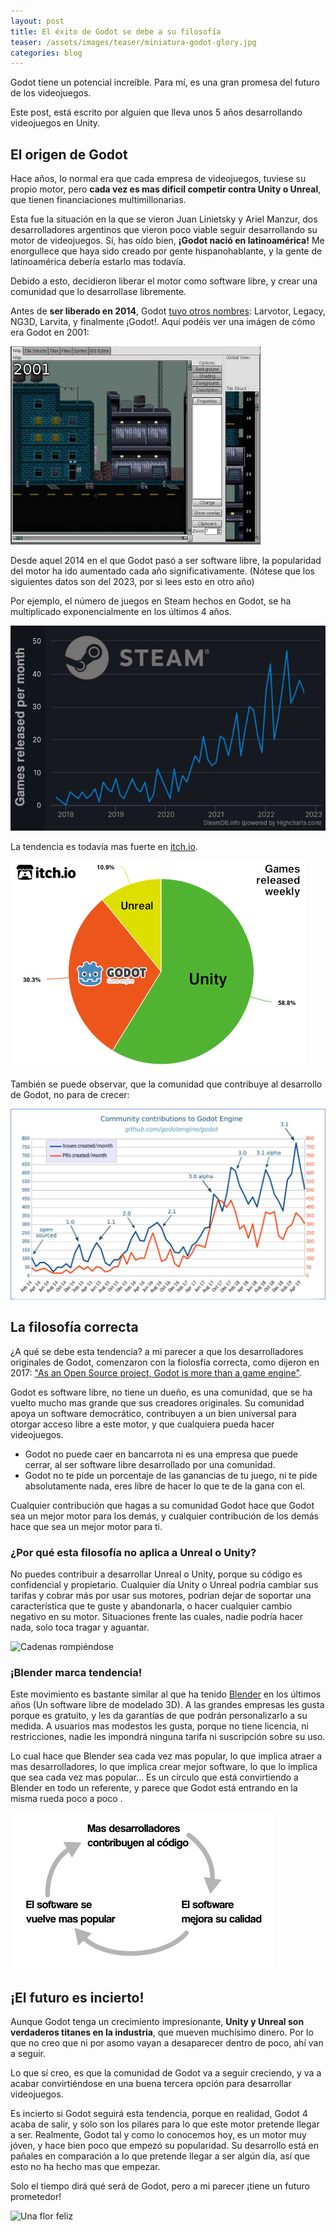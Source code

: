 ```yaml
---
layout: post
title: El éxito de Godot se debe a su filosofía
teaser: /assets/images/teaser/miniatura-godot-glory.jpg
categories: blog
---
```


Godot tiene un potencial increíble. Para mí, es una gran promesa del futuro de los videojuegos.

Este post, está escrito por alguien que lleva unos 5 años desarrollando videojuegos en Unity.

## El origen de Godot
Hace años, lo normal era que cada empresa de videojuegos, tuviese su propio motor, pero __cada vez es mas dificil competir contra Unity o Unreal__, que tienen financiaciones multimillonarias.

Esta fue la situación en la que se vieron Juan Linietsky y Ariel Manzur, dos desarrolladores argentinos que vieron poco viable seguir desarrollando su motor de videojuegos. Sí, has oído bien, __¡Godot nació en latinoamérica!__ Me enorgullece que haya sido creado por gente hispanohablante, y la gente de latinoamérica debería estarlo mas todavía. 

Debido a esto, decidieron liberar el motor como software libre, y crear una comunidad que lo desarrollase libremente.

Antes de __ser liberado en 2014__, Godot [tuvo otros nombres](https://godotengine.org/article/godot-history-images/): Larvotor, Legacy, NG3D, Larvita, y finalmente ¡Godot!. Aquí podéis ver una imágen de cómo era Godot en 2001:

![Imágne de Godot en 2001](/assets/images/posts/godot-2001.jpg)

Desde aquel 2014 en el que Godot pasó a ser software libre, la popularidad del motor ha ido aumentado cada año significativamente. (Nótese que los siguientes datos son del 2023, por si lees esto en otro año)

Por ejemplo, el número de juegos en Steam hechos en Godot, se ha multiplicado exponencialmente en los últimos 4 años.

![Juegos desarrollados en Godot lanzados en Steam en 2023](/assets/images/posts/godot-steam-releases.png)

La tendencia es todavía mas fuerte en [itch.io](https://itch.io/).

![Juegos desarrollados en Godot lanzados en Steam en Godot en 2023](/assets/images/posts/godot-itchio.png)

También se puede observar, que la comunidad que contribuye al desarrollo de Godot, no para de crecer:

![Número de contribuciones al código fuente de Godot](/assets/images/posts/godot-contributions.jpg)

## La filosofía correcta
¿A qué se debe esta tendencia? a mi parecer a que los desarrolladores originales de Godot, comenzaron con la fiolosfía correcta, como dijeron en 2017: ["As an Open Source project, Godot is more than a game engine"](https://godotengine.org/article/as-oss-godot-is-more-than-a-game-engine/). 

Godot es software libre, no tiene un dueño, es una comunidad, que se ha vuelto mucho mas grande que sus creadores originales. Su comunidad apoya un software democrático, contribuyen a un bien universal para otorgar acceso libre a este motor, y que cualquiera pueda hacer videojuegos. 
- Godot no puede caer en bancarrota ni es una empresa que puede cerrar, al ser software libre desarrollado por una comunidad.
- Godot no te pide un porcentaje de las ganancias de tu juego, ni te pide absolutamente nada, eres libre de hacer lo que te de la gana con el.

Cualquier contribución que hagas a su comunidad Godot hace que Godot sea un mejor motor para los demás, y cualquier contribución de los demás hace que sea un mejor motor para ti.

### ¿Por qué esta filosofía no aplica a Unreal o Unity?
No puedes contribuir a desarrollar Unreal o Unity, porque su código es confidencial y propietario. Cualquier día Unity o Unreal podría cambiar sus tarifas y cobrar más por usar sus motores, podrían dejar de soportar una característica que te guste y abandonarla, o hacer cualquier cambio negativo en su motor. Situaciones frente las cuales, nadie podría hacer nada, solo toca tragar y aguantar.

![Cadenas rompiéndose](https://media3.giphy.com/media/v1.Y2lkPTc5MGI3NjExMGEyMTljNzhmODc4MjJmYzliYmU1MDdlYzk3ZmY5NGQ1ODUzMmY0ZSZlcD12MV9pbnRlcm5hbF9naWZzX2dpZklkJmN0PWc/3o7bugWY17B7iXPEGs/giphy.gif)

### ¡Blender marca tendencia!
Este movimiento es bastante similar al que ha tenido [Blender](https://www.blender.org/) en los últimos años (Un software libre de modelado 3D). A las grandes empresas les gusta porque es gratuito, y les da garantías de que podrán personalizarlo a su medida. A usuarios mas modestos les gusta, porque no tiene licencia, ni restricciones, nadie les impondrá ninguna tarifa ni suscripción sobre su uso.

Lo cual hace que Blender sea cada vez mas popular, lo que implica atraer a mas desarrolladores, lo que implica crear mejor software, lo que lo implica que sea cada vez mas popular... Es un círculo que está convirtiendo a Blender en todo un referente, y parece que Godot está entrando en la misma rueda poco a poco .

![Número de contribuciones al código fuente de Godot](/assets/images/posts/libre-software-circle.jpg)

## ¡El futuro es incierto!
Aunque Godot tenga un crecimiento impresionante, __Unity y Unreal son verdaderos titanes en la industria__, que mueven muchísimo dinero. Por lo que no creo que ni por asomo vayan a desaparecer dentro de poco, ahí van a seguir.

Lo que sí creo, es que la comunidad de Godot va a seguir creciendo, y va a acabar convirtiéndose en una buena tercera opción para desarrollar videojuegos. 

Es incierto si Godot seguirá esta tendencia, porque en realidad, Godot 4 acaba de salir, y solo son los pilares para lo que este motor pretende llegar a ser. Realmente, Godot tal y como lo conocemos hoy, es un motor muy jóven, y hace bien poco que empezó su popularidad. Su desarrollo está en pañales en comparación a lo que pretende llegar a ser algún día, así que esto no ha hecho mas que empezar.

Solo el tiempo dirá qué será de Godot, pero a mi parecer ¡tiene un futuro prometedor!

![Una flor feliz](https://media1.giphy.com/media/3oz8xRF0v9WMAUVLNK/giphy.gif?cid=ecf05e4703visu47ygn0xv9a7if6m4uy6kkdmgwoaqmawklk&ep=v1_gifs_related&rid=giphy.gif&ct=g)